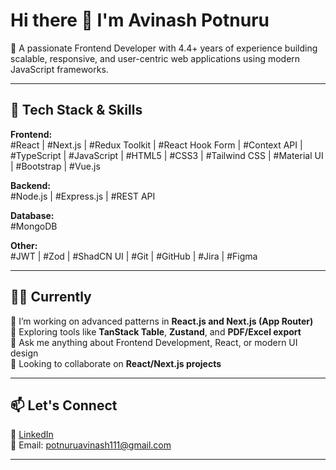 # Hi there 👋 I'm Avinash Potnuru

🚀 A passionate Frontend Developer with 4.4+ years of experience building scalable, responsive, and user-centric web applications using modern JavaScript frameworks.

---

## 💼 Tech Stack & Skills

**Frontend:**  
#React | #Next.js | #Redux Toolkit | #React Hook Form | #Context API | #TypeScript | #JavaScript | #HTML5 | #CSS3 | #Tailwind CSS | #Material UI | #Bootstrap | #Vue.js

**Backend:**  
#Node.js | #Express.js | #REST API

**Database:**  
#MongoDB

**Other:**  
#JWT | #Zod | #ShadCN UI | #Git | #GitHub | #Jira | #Figma

---

## 👨‍💻 Currently

🔭 I’m working on advanced patterns in **React.js and Next.js (App Router)**  
🌱 Exploring tools like **TanStack Table**, **Zustand**, and **PDF/Excel export**  
💬 Ask me anything about Frontend Development, React, or modern UI design  
👯 Looking to collaborate on **React/Next.js projects**  

---

## 📫 Let's Connect

🔗 [LinkedIn](https://www.linkedin.com/in/avinash-potnuru/)  
📧 Email: potnuruavinash111@gmail.com  

---


